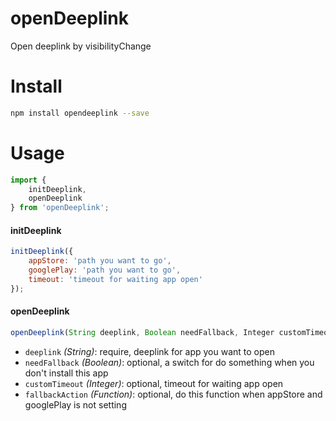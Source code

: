 # openDeeplink

Open deeplink by visibilityChange

# Install

```bash
npm install opendeeplink --save
```

# Usage
```js
import {
    initDeeplink,
    openDeeplink
} from 'openDeeplink';
```

#### initDeeplink
```js
initDeeplink({
    appStore: 'path you want to go',
    googlePlay: 'path you want to go',
    timeout: 'timeout for waiting app open'
});
```
#### openDeeplink
```js
openDeeplink(String deeplink, Boolean needFallback, Integer customTimeout, Function fallbackAction)
```
* `deeplink` *(String)*: require, deeplink for app you want to open
* `needFallback` *(Boolean)*: optional, a switch for do something when you don't install this app
* `customTimeout` *(Integer)*: optional, timeout for waiting app open
* `fallbackAction` *(Function)*: optional, do this function when appStore and googlePlay is not setting